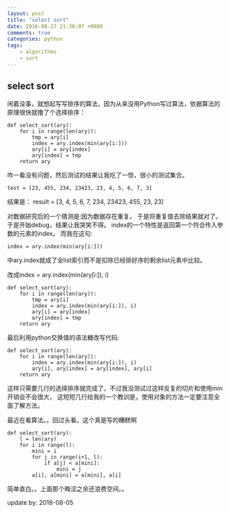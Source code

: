 ```yaml
---
layout: post
title: "select sort"
date: 2016-08-27 21:30:07 +0800
comments: true
categories: python
tags: 
    - algorithms 
    - sort
---
```


## select sort
闲着没事，就想起写写排序的算法，因为从来没用Python写过算法，依据算法的原理很快就撸了个选择排序：

    def select_sort(ary):
        for i in range(len(ary)):
            tmp = ary[i]
            index = ary.index(min(ary[i:]))
            ary[i] = ary[index]
            ary[index] = tmp
        return ary

咋一看没有问题，然后测试的结果让我吃了一惊，很小的测试集合。

    test = [23, 455, 234, 23423, 23, 4, 5, 6, 7, 3]

结果是：
    result = [3, 4, 5, 6, 7, 234, 23423, 455, 23, 23]

对数据研究后的一个猜测是:因为数据存在重复。
于是将重复值去除结果就对了。于是开始debug，结果让我哭笑不得。
index的一个特性是返回第一个符合传入参数的元素的index。
而我在这句:

    index = ary.index(min(ary[i:]))

中ary.index就成了全list索引而不是扣除已经排好序的剩余list元素中比较。

改成index = ary.index(min(ary[i:]), i)

    def select_sort(ary):
        for i in range(len(ary)):
            tmp = ary[i]
            index = ary.index(min(ary[i:]), i)
            ary[i] = ary[index]
            ary[index] = tmp
        return ary


最后利用python交换值的语法糖改写代码:

    def select_sort(ary):
        for i in range(len(ary)):
            index = ary.index(min(ary[i:]), i)
            ary[i], ary[index] = ary[index], ary[i]
        return ary

这样只需要几行的选择排序就完成了，不过我没测试过这样反复的切片和使用min开销会不会很大，
这短短几行给我的一个教训是，使用对象的方法一定要注意全面了解方法。

最近在看算法。。回过头看。这个真是写的糟糕啊
```
def select_sort(ary):
    l = len(ary)
    for i in range(l):
        mini = i
        for j in range(i+1, l):
            if a[j] < a[mini]:
                mini = j
        a[i], a[mini] = a[mini], a[i]
```
简单直白。。上面那个晦涩之余还浪费空间。。

update by: 2018-08-05

